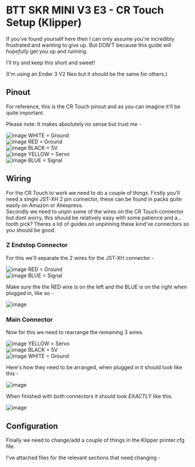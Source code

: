 # BTT SKR MINI V3 E3 - CR Touch Setup (Klipper)

If you've found yourself here then I can only assume you're incredibly frustrated and wanting to give up. But DON'T because this guide will *hopefully* get you up and running. 

I'll try and keep this short and sweet!

(I'm using an Ender 3 V2 Neo but it *should* be the same for others.)

## Pinout

For reference, this is the CR Touch pinout and as you can imagine it'll be quite important. 

Please note: It makes absolutely no sense but trust me - 

![image](https://github.com/bigblzrd/Test/assets/134751053/bdfc14af-ebee-4d91-804d-8f878976d260) WHITE = Ground  
![image](https://github.com/bigblzrd/Test/assets/134751053/ae81bf73-2e20-4853-910b-97768a0c0aa8) RED = Ground  
![image](https://github.com/bigblzrd/Test/assets/134751053/81d33615-8863-4045-9bef-6a150d0e4c70) BLACK = 5V  
![image](https://github.com/bigblzrd/Test/assets/134751053/99817f0d-75d4-4bd2-962d-2ec681b77b37) YELLOW = Servo  
![image](https://github.com/bigblzrd/Test/assets/134751053/aec8d95c-e2fb-4f8d-9b39-88514fd66363) BLUE = Signal  

## Wiring

For the CR Touch to work we need to do a couple of things. Firstly you'll need a single JST-XH 2 pin connector, these can be found in packs quite easily on Amazon or Aliexpress.  
Secondly we need to unpin some of the wires on the CR Touch connector but dont worry, this should be relatively easy with some patience and a... tooth pick? Theres a lot of guides on unpinning these kind've connectors so you should be good.

### Z Endstop Connector

For this we'll separate the 2 wires for the JST-XH connector -

![image](https://github.com/bigblzrd/Test/assets/134751053/ae81bf73-2e20-4853-910b-97768a0c0aa8) RED = Ground  
![image](https://github.com/bigblzrd/Test/assets/134751053/aec8d95c-e2fb-4f8d-9b39-88514fd66363) BLUE = Signal   

Make sure the the RED wire is on the left and the BLUE is on the right when plugged in, like so -

![image](https://github.com/bigblzrd/Test/assets/134751053/5906806f-da23-4877-9fde-4e0307c318fd)

### Main Connector

Now for this we need to rearrange the remaining 3 wires.

![image](https://github.com/bigblzrd/Test/assets/134751053/99817f0d-75d4-4bd2-962d-2ec681b77b37) YELLOW = Servo  
![image](https://github.com/bigblzrd/Test/assets/134751053/81d33615-8863-4045-9bef-6a150d0e4c70) BLACK = 5V  
![image](https://github.com/bigblzrd/Test/assets/134751053/bdfc14af-ebee-4d91-804d-8f878976d260) WHITE = Ground  

Here's how they need to be arranged, when plugged in it should look like this -

![image](https://github.com/bigblzrd/Test/assets/134751053/5817747a-3973-4325-8966-e3ab23d1e46c)

When finished with both connectors it should look *EXACTLY* like this.

![image](https://github.com/bigblzrd/Test/assets/134751053/b3f6b577-54ac-4a1a-b85a-5b16f2473a81)


## Configuration

Finally we need to change/add a couple of things in the Klipper printer.cfg file.  

  
I've attached files for the relevant sections that need changing - 


